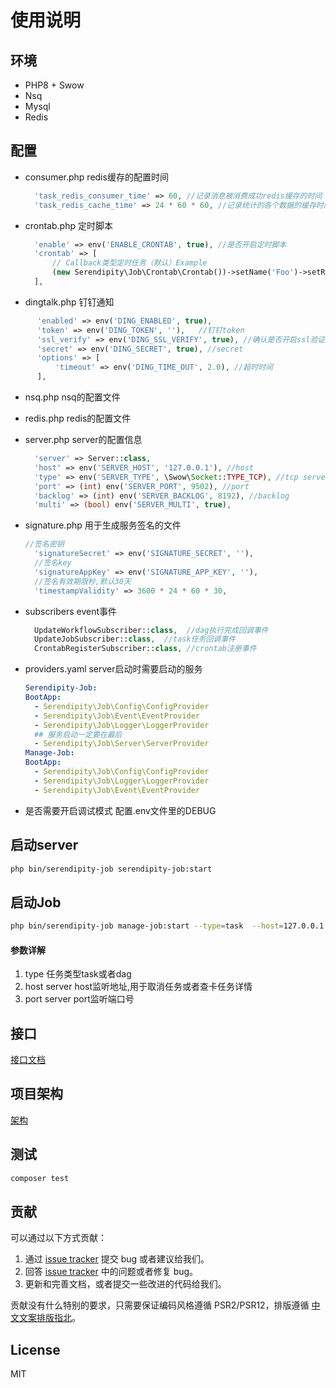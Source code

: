 # 使用说明
## 环境

* PHP8 + Swow
* Nsq
* Mysql
* Redis

## 配置

* consumer.php  redis缓存的配置时间
  ```php
    'task_redis_consumer_time' => 60, //记录消息被消费成功redis缓存的时间
    'task_redis_cache_time' => 24 * 60 * 60, //记录统计的各个数据的缓存时间
  ```
* crontab.php  定时脚本
  ```php
    'enable' => env('ENABLE_CRONTAB', true), //是否开启定时脚本
    'crontab' => [
        // Callback类型定时任务（默认）Example
        (new Serendipity\Job\Crontab\Crontab())->setName('Foo')->setRule('*/5 * * * *')->setCallback([EchoCrontab::class, 'execute'])->setMemo('这是一个示例的定时任务'), //crontab
    ],
  ```
*  dingtalk.php  钉钉通知
  ```php
        'enabled' => env('DING_ENABLED', true),
        'token' => env('DING_TOKEN', ''),   //钉钉token
        'ssl_verify' => env('DING_SSL_VERIFY', true), //确认是否开启ssl验证
        'secret' => env('DING_SECRET', true), //secret 
        'options' => [
            'timeout' => env('DING_TIME_OUT', 2.0), //超时时间
        ],
  ```
* nsq.php nsq的配置文件

* redis.php redis的配置文件

* server.php server的配置信息
  ```php
    'server' => Server::class,
    'host' => env('SERVER_HOST', '127.0.0.1'), //host
    'type' => env('SERVER_TYPE', \Swow\Socket::TYPE_TCP), //tcp server
    'port' => (int) env('SERVER_PORT', 9502), //port
    'backlog' => (int) env('SERVER_BACKLOG', 8192), //backlog
    'multi' => (bool) env('SERVER_MULTI', true),
  ```
* signature.php 用于生成服务签名的文件  
  ```php
  //签名密钥
    'signatureSecret' => env('SIGNATURE_SECRET', ''),
    //签名key
    'signatureAppKey' => env('SIGNATURE_APP_KEY', ''),
    //签名有效期限秒,默认30天
    'timestampValidity' => 3600 * 24 * 60 * 30,
  ```  
* subscribers event事件  
  ```php
    UpdateWorkflowSubscriber::class,  //dag执行完成回调事件
    UpdateJobSubscriber::class,  //task任务回调事件
    CrontabRegisterSubscriber::class, //crontab注册事件
* providers.yaml server启动时需要启动的服务
  ```yaml
  Serendipity-Job:
  BootApp:
    - Serendipity\Job\Config\ConfigProvider
    - Serendipity\Job\Event\EventProvider
    - Serendipity\Job\Logger\LoggerProvider
    ## 服务启动一定要在最后
    - Serendipity\Job\Server\ServerProvider
  Manage-Job:
  BootApp:
    - Serendipity\Job\Config\ConfigProvider
    - Serendipity\Job\Logger\LoggerProvider
    - Serendipity\Job\Event\EventProvider
  ```
* 是否需要开启调试模式 配置.env文件里的DEBUG
##  启动server
```bash
php bin/serendipity-job serendipity-job:start
```
## 启动Job
```bash
php bin/serendipity-job manage-job:start --type=task  --host=127.0.0.1 --port=9764
```
 #### 参数详解
   1. type 任务类型task或者dag
   2. host server host监听地址,用于取消任务或者查卡任务详情
   3. port server port监听端口号
## 接口
[接口文档](API.md)

## 项目架构
[架构](Serendipity-Job.png)

## 测试

```bash
composer test
```
## 贡献

可以通过以下方式贡献：

1. 通过 [issue tracker](https://github.com/SerendipitySwow/Serendipity-job/issues) 提交 bug 或者建议给我们。
2. 回答 [issue tracker](https://github.com/SerendipitySwow/Serendipity-job/issues) 中的问题或者修复 bug。
3. 更新和完善文档，或者提交一些改进的代码给我们。

贡献没有什么特别的要求，只需要保证编码风格遵循 PSR2/PSR12，排版遵循 [中文文案排版指北](https://github.com/sparanoid/chinese-copywriting-guidelines)。

## License

MIT